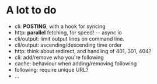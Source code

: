 
# A lot to do

* cli: **POSTING**, with a hook for syncing
* http: **parallel** fetching, for speed! -- async io
* cli/output: limit output lines on command line.
* cli/output: ascending/descending time order
* http: think about redirect, and handling of 401, 301, 404?
* cli: add/remove who you're following
* cache: behaviour when adding/removing following
* following: require unique URL?
* ...
